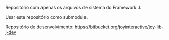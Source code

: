 Repositório com apenas os arquivos de sistema do Framework J.

Usar este repositório como submodule.

Repositório de desenvolvimento: https://bitbucket.org/joyinteractive/joy-lib-j-dev